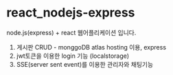 # react_nodejs-express

node.js(express) + react 웹어플리케이션 입니다. <br/>
1. 게시판 CRUD - monggoDB atlas hosting 이용, express
2. jwt토큰을 이용한 login 기능 (localstorage)
3. SSE(server sent event)를 이용한 관리자와 채팅기능 

